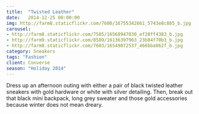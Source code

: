```yaml
---
title:  "Twisted Leather"
date:   2014-12-25 00:00:00
img: http://farm8.staticflickr.com/7600/16755342661_5743e8c885_b.jpg
carousel:
- http://farm8.staticflickr.com/7585/16568947030_ef20ff4383_b.jpg
- http://farm9.staticflickr.com/8589/16136397963_23b84f70b3_b.jpg
- http://farm8.staticflickr.com/7603/16549072537_466bba062f_b.jpg
category: Sneakers
tags: "Fashion"
client: Converse
season: "Holiday 2014"
---
```

Dress up an afternoon outing with either a pair of black twisted leather sneakers with gold hardware or white with silver detailing. Then, break out that black mini backpack, long grey sweater and those gold accessories because winter does not mean dreary. 
